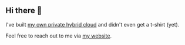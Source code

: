 ## Hi there 👋
I've built [my own private hybrid cloud](https://github.com/soerenschneider/soeren.cloud) and didn't even get a t-shirt (yet).

Feel free to reach out to me via [my website](https://www.soerenschneider.com).
